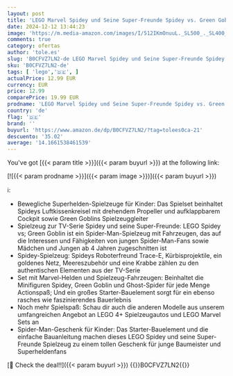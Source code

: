 ```yaml
---
layout: post
title: 'LEGO Marvel Spidey und Seine Super-Freunde Spidey vs. Green Goblin Spider-Man-Spielzeug mit Minifiguren  Superhelden-Spielzeug mit Fahrzeugen  Geschenk für Jungs und Mädchen ab 4 Jahren 10793'
date: 2024-12-12 13:44:23
image: 'https://m.media-amazon.com/images/I/512IKmOnuuL._SL500_._SL400_.jpg'
comments: true
category: ofertas
author: 'tole.es'
slug: 'B0CFVZ7LN2-de LEGO Marvel Spidey und Seine Super-Freunde Spidey vs....'
sku: 'B0CFVZ7LN2-de'
tags: [ 'lego','🇩🇪', ]
actualPrice: 12.99 EUR
currency: EUR
price: 12.99
comparePrice: 19.99 EUR
prodname: 'LEGO Marvel Spidey und Seine Super-Freunde Spidey vs. Green Goblin Spider-Man-Spielzeug mit Minifiguren  Superhelden-Spielzeug mit Fahrzeugen  Geschenk für Jungs und Mädchen ab 4 Jahren 10793'
country: 'de'
flag: '🇩🇪'
brand: ''
buyurl: 'https://www.amazon.de/dp/B0CFVZ7LN2/?tag=tolees0ca-21'
descuento: '35.02'
average: '14.1661538461539'
---
```


You've got [{{< param title >}}]({{< param buyurl >}}) at the following link:

[![{{< param prodname >}}]({{< param image >}})]({{< param buyurl >}})

ℹ️:

- Bewegliche Superhelden-Spielzeuge für Kinder: Das Spielset beinhaltet Spideys Luftkissenkreisel mit drehendem Propeller und aufklappbarem Cockpit sowie Green Goblins Spielzeuggleiter
- Spielzeug zur TV-Serie Spidey und seine Super-Freunde: LEGO Spidey vs; Green Goblin ist ein Spider-Man-Spielzeug mit Fahrzeugen, das auf die Interessen und Fähigkeiten von jungen Spider-Man-Fans sowie Mädchen und Jungen ab 4 Jahren zugeschnitten ist
- Spidey-Spielzeug: Spideys Roboterfreund Trace-E, Kürbisprojektile, ein goldenes Netz, Meereszubehör und eine Krabbe zählen zu den authentischen Elementen aus der TV-Serie
- Set mit Marvel-Helden und Spielzeug-Fahrzeugen: Beinhaltet die Minifiguren Spidey, Green Goblin und Ghost-Spider für jede Menge Actionspaß; Und ein großes Starter-Bauelement sorgt für ein ebenso rasches wie faszinierendes Bauerlebnis
- Noch mehr Spielspaß: Schau dir auch die anderen Modelle aus unserem umfangreichen Angebot an LEGO 4+ Spielzeugautos und LEGO Marvel Sets an
- Spider-Man-Geschenk für Kinder: Das Starter-Bauelement und die einfache Bauanleitung machen dieses LEGO Spidey und seine Super-Freunde Spielzeug zu einem tollen Geschenk für junge Baumeister und Superheldenfans

[🛒 Check the deal!!]({{< param buyurl >}})
{{<world>}}B0CFVZ7LN2{{</world>}}
